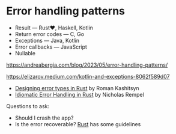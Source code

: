 # Error handling patterns

* Result — Rust❤️, Haskell, Kotlin
* Return error codes — C, Go
* Exceptions — Java, Kotlin
* Error callbacks — JavaScript
* Nullable

https://andreabergia.com/blog/2023/05/error-handling-patterns/

https://elizarov.medium.com/kotlin-and-exceptions-8062f589d07

* [Designing error types in Rust](https://mmapped.blog/posts/12-rust-error-handling) by Roman Kashitsyn
* [Idiomatic Error Handling in Rust](https://nrempel.com/idiomatic-error-handling-in-rust/) by Nicholas Rempel

Questions to ask:
* Should I crash the app?
* Is the error recoverable? [Rust](https://doc.rust-lang.org/book/ch09-00-error-handling.html) has some guidelines
